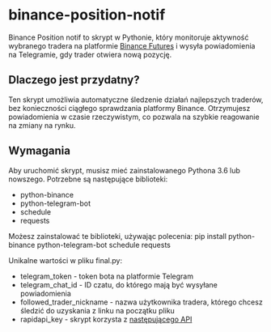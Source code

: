 # binance-position-notif

Binance Position notif to skrypt w Pythonie, który monitoruje aktywność wybranego tradera na platformie [Binance Futures](https://www.binance.com/en/futures-activity/leaderboard/futures) i wysyła powiadomienia na Telegramie, gdy trader otwiera nową pozycję.

## Dlaczego jest przydatny?

Ten skrypt umożliwia automatyczne śledzenie działań najlepszych traderów, bez konieczności ciągłego sprawdzania platformy Binance. Otrzymujesz powiadomienia w czasie rzeczywistym, co pozwala na szybkie reagowanie na zmiany na rynku.

## Wymagania

Aby uruchomić skrypt, musisz mieć zainstalowanego Pythona 3.6 lub nowszego. Potrzebne są następujące biblioteki:

- python-binance
- python-telegram-bot
- schedule
- requests

Możesz zainstalować te biblioteki, używając polecenia:
pip install python-binance python-telegram-bot schedule requests

Unikalne wartości w pliku final.py:
   - telegram_token - token bota na platformie Telegram
   - telegram_chat_id - ID czatu, do którego mają być wysyłane powiadomienia
   - followed_trader_nickname - nazwa użytkownika tradera, którego chcesz śledzić do uzyskania z linku na początku pliku
   - rapidapi_key - skrypt korzysta z [następującego API](https://rapidapi.com/DevNullZero/api/binance-futures-leaderboard1)
